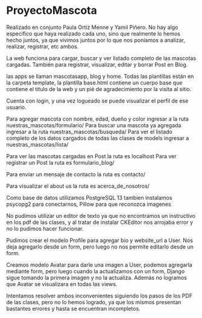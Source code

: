 # ProyectoMascota

Realizado en conjunto Paula Ortiz Menne y Yamil Piñero. No hay algo especifico que haya realizado cada uno, sino que realmente lo hemos hecho juntos, ya que vivimos juntos por lo que nos poniamos a analizar, realizar, registrar, etc ambos.

La web funciona para cargar, buscar y ver listado completo de las mascotas cargadas. También para registrar, visualizar, editar y borrar Post en Blog.

las apps se llaman mascotasapp, blog y home. Todas las plantillas están en la carpeta template,
la plantilla base.html contiene un cuerpo base que contiene el titulo de la web y un pié de agradecimiento por la visita al sitio.

Cuenta con login, y una vez logueado se puede visualizar el perfil de ese usuario.

Para agregar mascota con nombre, edad, dueño y color ingresar a la ruta nuestras_mascotas/formulario/
Para buscar una mascota ya agregada ingresar a la ruta nuestras_mascotas/busqueda/
Para ver el listado completo de los datos cargados de todas las clases de models ingresar a nuestras_mascotas/lista/

Para ver las mascotas cargadas en Post la ruta es localhost
Para ver registrar un Post la ruta es formulario_blog/

Para enviar un mensaje de contacto la ruta es contacto/

Para visualizar el about us la ruta es acerca_de_nosotros/

Como base de datos utilizamos PostgreSQL 13
tambien instalamos psycopg2 para conectarnos, Pillow para que reconozca imagenes

No pudimos utilizar un editor de texto ya que no encontramos un instructivo en los pdf de las clases, y al tratar de instalar CKEditor nos arrojaba error y no lo pudimos hacer funcionar.

Pudimos crear el modelo Profile para agregar bio y website_url a User. Nos deja agregarlo desde un form, pero luego no nos permite editarlo desde un form.

Creamos modelo Avatar para darle una imagen a User, podemos agregarla mediante form, pero luego cuando la actualizamos con un form, Django sigue tomando la primera imagen y no la actualiza. Además no logramos que Avatar se visualizara en todas las views.

Intentamos resolver ambos inconvenientes siguiendo los pasos de los PDF de las clases, pero no lo hemos logrado, ya que los mismos presentan bastantes errores y hasta se encuentran incompletos.
